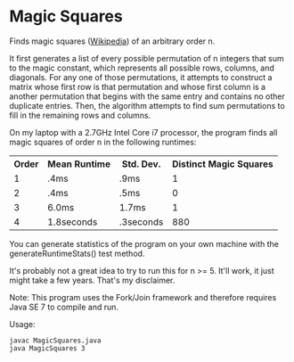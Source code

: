 Magic Squares
=============

Finds magic squares ([Wikipedia](http://en.wikipedia.org/wiki/Magic_square)) of an arbitrary order n. 

It first generates a list of every possible permutation of n integers that sum to the magic constant, which represents all possible rows, columns, and diagonals.  For any one of those permutations, it attempts to construct a matrix whose first row is that permutation and whose first column is a another permutation that begins with the same entry and contains no other duplicate entries.  Then, the algorithm attempts to find sum permutations to fill in the remaining rows and columns.

On my laptop with a 2.7GHz Intel Core i7 processor, the program finds all magic squares of order n in the following runtimes:

<table>
<tr><th>Order</th><th>Mean Runtime</th><th>Std. Dev.</th><th>Distinct Magic Squares</th></tr>
<tr><td>1</td><td>.4ms</td><td>.9ms</td><td>1</td></tr>
<tr><td>2</td><td>.4ms</td><td>.5ms</td><td>0</td></tr>
<tr><td>3</td><td>6.0ms</td><td>1.7ms</td><td>1</td></tr>
<tr><td>4</td><td>1.8seconds</td><td>.3seconds</td><td>880</td></tr>
</table>

You can generate statistics of the program on your own machine with the generateRuntimeStats() test method.

It's probably not a great idea to try to run this for n >= 5.  It'll work, it just might take a few years.  That's my disclaimer. 

Note: This program uses the Fork/Join framework and therefore requires Java SE 7 to compile and run.

Usage: 

```
javac MagicSquares.java
java MagicSquares 3
```
